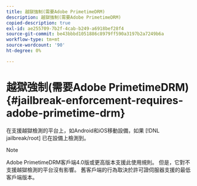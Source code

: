 ```yaml
---
title: 越獄強制(需要Adobe PrimetimeDRM)
description: 越獄強制(需要Adobe PrimetimeDRM)
copied-description: true
exl-id: ae255709-7b2f-4cab-b249-a6918bef28f4
source-git-commit: be43bbbd1051886c8979ff590a3197b2a7249b6a
workflow-type: tm+mt
source-wordcount: '90'
ht-degree: 0%

---
```


# 越獄強制(需要Adobe PrimetimeDRM){#jailbreak-enforcement-requires-adobe-primetime-drm}

在支援越獄檢測的平台上，如Android和iOS移動設備，如果 [!DNL jailbreak/root] 已在設備上檢測到。

>[!NOTE]
>
>Adobe PrimetimeDRM客戶端4.0版或更高版本支援此使用規則。 但是，它對不支援越獄檢測的平台沒有影響。 舊客戶端的行為取決於許可證伺服器支援的最低客戶端版本。

